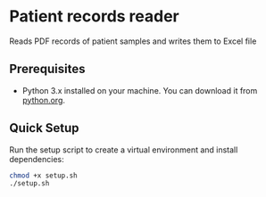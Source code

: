 # Patient records reader

Reads PDF records of patient samples and writes them to Excel file
## Prerequisites

- Python 3.x installed on your machine. You can download it from [python.org](https://www.python.org/downloads/).

## Quick Setup

Run the setup script to create a virtual environment and install dependencies:

```bash
chmod +x setup.sh
./setup.sh



